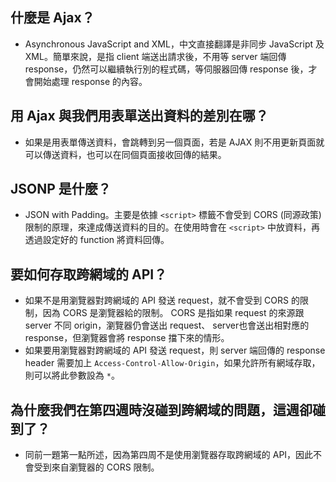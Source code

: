 ## 什麼是 Ajax？
- Asynchronous JavaScript and XML，中文直接翻譯是非同步 JavaScript 及 XML。簡單來說，是指 client 端送出請求後，不用等 server 端回傳 response，仍然可以繼續執行別的程式碼，等伺服器回傳 response 後，才會開始處理 response 的內容。

## 用 Ajax 與我們用表單送出資料的差別在哪？
- 如果是用表單傳送資料，會跳轉到另一個頁面，若是 AJAX 則不用更新頁面就可以傳送資料，也可以在同個頁面接收回傳的結果。

## JSONP 是什麼？
- JSON with Padding。主要是依據 `<script>` 標籤不會受到 CORS (同源政策) 限制的原理，來達成傳送資料的目的。在使用時會在 `<script>` 中放資料，再透過設定好的 function 將資料回傳。

## 要如何存取跨網域的 API？
- 如果不是用瀏覽器對跨網域的 API 發送 request，就不會受到 CORS 的限制，因為 CORS 是瀏覽器給的限制。 CORS 是指如果 request 的來源跟 server 不同 origin，瀏覽器仍會送出 request、 server也會送出相對應的 response，但瀏覽器會將 response 擋下來的情形。
- 如果要用瀏覽器對跨網域的 API 發送 request，則 server 端回傳的 response header 需要加上 `Access-Control-Allow-Origin`，如果允許所有網域存取，則可以將此參數設為 `*`。 

## 為什麼我們在第四週時沒碰到跨網域的問題，這週卻碰到了？
- 同前一題第一點所述，因為第四周不是使用瀏覽器存取跨網域的 API，因此不會受到來自瀏覽器的 CORS 限制。